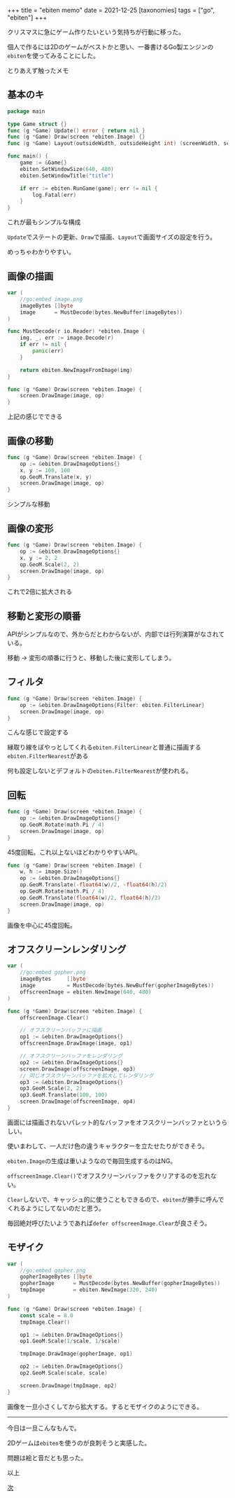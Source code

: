 +++
title = "ebiten memo"
date = 2021-12-25
[taxonomies]
tags = ["go", "ebiten"]
+++

クリスマスに急にゲーム作りたいという気持ちが行動に移った。

個人で作るには2Dのゲームがベストかと思い、一番書けるGo製エンジンの`ebiten`を使ってみることにした。

とりあえず触ったメモ

## 基本のキ

```go
package main

type Game struct {}
func (g *Game) Update() error { return nil }
func (g *Game) Draw(screen *ebiten.Image) {}
func (g *Game) Layout(outsideWidth, outsideHeight int) (screenWidth, screenHeight int) { return 640, 480 }

func main() {
	game := &Game{}
	ebiten.SetWindowSize(640, 480)
	ebiten.SetWindowTitle("title")

	if err := ebiten.RunGame(game); err != nil {
		log.Fatal(err)
	}
}
```

これが最もシンプルな構成

`Update`でステートの更新、`Draw`で描画、`Layout`で画面サイズの設定を行う。

めっちゃわかりやすい。

## 画像の描画

```go
var (
	//go:embed image.png
	imageBytes []byte
	image      = MustDecode(bytes.NewBuffer(imageBytes))
)

func MustDecode(r io.Reader) *ebiten.Image {
	img, _, err := image.Decode(r)
	if err != nil {
		panic(err)
	}

	return ebiten.NewImageFromImage(img)
}

func (g *Game) Draw(screen *ebiten.Image) {
	screen.DrawImage(image, op)
}
```

上記の感じでできる

## 画像の移動

```go
func (g *Game) Draw(screen *ebiten.Image) {
	op := &ebiten.DrawImageOptions{}
	x, y := 100, 100
	op.GeoM.Translate(x, y)
	screen.DrawImage(image, op)
}
```

シンプルな移動

## 画像の変形

```go
func (g *Game) Draw(screen *ebiten.Image) {
	op := &ebiten.DrawImageOptions{}
	x, y := 2, 2
	op.GeoM.Scale(2, 2)
	screen.DrawImage(image, op)
}
```

これで2倍に拡大される

## 移動と変形の順番

APIがシンプルなので、外からだとわからないが、内部では行列演算がなされている。

移動 -> 変形の順番に行うと、移動した後に変形してしまう。

## フィルタ

```go
func (g *Game) Draw(screen *ebiten.Image) {
	op := &ebiten.DrawImageOptions{Filter: ebiten.FilterLinear}
	screen.DrawImage(image, op)
}
```

こんな感じで設定する

縁取り線をぼやっとしてくれる`ebiten.FilterLinear`と普通に描画する`ebiten.FilterNearest`がある

何も設定しないとデフォルトの`ebiten.FilterNearest`が使われる。

## 回転

```go
func (g *Game) Draw(screen *ebiten.Image) {
	op := &ebiten.DrawImageOptions{}
	op.GeoM.Rotate(math.Pi / 4)
	screen.DrawImage(image, op)
}
```

45度回転。これ以上ないほどわかりやすいAPI。

```go
func (g *Game) Draw(screen *ebiten.Image) {
	w, h := image.Size()
	op := &ebiten.DrawImageOptions{}
	op.GeoM.Translate(-float64(w)/2, -float64(h)/2)
	op.GeoM.Rotate(math.Pi / 4)
	op.GeoM.Translate(float64(w)/2, float64(h)/2)
	screen.DrawImage(image, op)
}
```

画像を中心に45度回転。

## オフスクリーンレンダリング

```go
var (
	//go:embed gopher.png
	imageBytes     []byte
	image          = MustDecode(bytes.NewBuffer(gopherImageBytes))
	offscreenImage = ebiten.NewImage(640, 480)
)

func (g *Game) Draw(screen *ebiten.Image) {
	offscreenImage.Clear()

	// オフスクリーンバッファに描画
	op1 := &ebiten.DrawImageOptions{}
	offscreenImage.DrawImage(image, op1)

	// オフスクリーンバッファをレンダリング
	op2 := &ebiten.DrawImageOptions{}
	screen.DrawImage(offscreenImage, op3)
	// 同じオフスクリーンバッファを拡大してレンダリング
	op3 := &ebiten.DrawImageOptions{}
	op3.GeoM.Scale(2, 2)
	op3.GeoM.Translate(100, 100)
	screen.DrawImage(offscreenImage, op4)
}
```

画面には描画されないパレット的なバッファをオフスクリーンバッファというらしい。

使いまわして、一人だけ色の違うキャラクターを立たせたりができそう。

`ebiten.Image`の生成は重いようなので毎回生成するのはNG。

`offscreenImage.Clear()`でオフスクリーンバッファをクリアするのを忘れない。

`Clear`しないで、キャッシュ的に使うこともできるので、`ebiten`が勝手に呼んでくれるようにしてないのだと思う。

毎回絶対呼びたいようであれば`defer offscreenImage.Clear`が良さそう。

## モザイク

```go
var (
	//go:embed gopher.png
	gopherImageBytes []byte
	gopherImage      = MustDecode(bytes.NewBuffer(gopherImageBytes))
	tmpImage         = ebiten.NewImage(320, 240)
)

func (g *Game) Draw(screen *ebiten.Image) {
	const scale = 8.0
	tmpImage.Clear()

	op1 := &ebiten.DrawImageOptions{}
	op1.GeoM.Scale(1/scale, 1/scale)

	tmpImage.DrawImage(gopherImage, op1)

	op2 := &ebiten.DrawImageOptions{}
	op2.GeoM.Scale(scale, scale)

	screen.DrawImage(tmpImage, op2)
}
```

画像を一旦小さくしてから拡大する。するとモザイクのようにできる。

---

今日は一旦こんなもんで。

2Dゲームは`ebiten`を使うのが良刺そうと実感した。

問題は絵と音だとも思った。

以上

[次](./../ebiten-memo2/)
